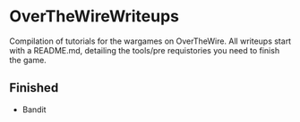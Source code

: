 # OverTheWireWriteups
Compilation of tutorials for the wargames on OverTheWire. All writeups start with a README.md, detailing the tools/pre requistories you need to finish the game. 

## Finished
- Bandit
